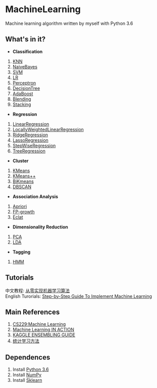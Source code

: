 # MachineLearning
Machine learning algorithm written by myself with Python 3.6
## What's in it?
+ **Classification**
1. [KNN](https://github.com/DandelionLau/MachineLearning/blob/master/KNN.py)
2. [NaiveBayes](https://github.com/DandelionLau/MachineLearning/blob/master/NaiveBayes.py)
3. [SVM](https://github.com/DandelionLau/MachineLearning/blob/master/SVM.py)
4. [LR](https://github.com/DandelionLau/MachineLearning/blob/master/LogisticRegression.py)
6. [Perceptron](https://github.com/DandelionLau/MachineLearning/blob/master/Perceptron.py)
7. [DecisionTree](https://github.com/DandelionLau/MachineLearning/blob/master/Tree.py)
8. [AdaBoost](https://github.com/DandelionLau/MachineLearning/tree/master/AdaBoost.py)
9. [Blending](https://github.com/DandelionLau/MachineLearning/blob/master/Blending.py)
10. [Stacking](https://github.com/DandelionLau/MachineLearning/blob/master/Stacking.py)

+  **Regression**
1. [LinearRegression](https://github.com/DandelionLau/MachineLearning/blob/master/LinearRegression.py)
2. [LocallyWeightedLinearRegression](https://github.com/DandelionLau/MachineLearning/blob/master/LinearRegression.py)
3. [RidgeRegression](https://github.com/DandelionLau/MachineLearning/blob/master/LinearRegression.py)
4. [LassoRegression](https://github.com/DandelionLau/MachineLearning/blob/master/LinearRegression.py)  
5. [StepWiseRegression](https://github.com/DandelionLau/MachineLearning/blob/master/LinearRegression.py)
2. [TreeRegression](https://github.com/DandelionLau/MachineLearning/blob/master/Tree.py)

+ **Cluster**
1. [KMeans](https://github.com/DandelionLau/MachineLearning/blob/master/Cluster.py)
2. [KMeans++](https://github.com/DandelionLau/MachineLearning/blob/master/Cluster.py)
3. [BiKmeans](https://github.com/DandelionLau/MachineLearning/blob/master/Cluster.py)
2. [DBSCAN](https://github.com/DandelionLau/MachineLearning/blob/master/Cluster.py)

+ **Association Analysis**
1. [Apriori](https://github.com/DandelionLau/MachineLearning/blob/master/AssociationAnalysis.py)
2. [FP-growth](https://github.com/DandelionLau/MachineLearning/blob/master/AssociationAnalysis.py)
3. [Eclat](https://github.com/DandelionLau/MachineLearning/blob/master/AssociationAnalysis.py)

+ **Dimensionality Reduction**
1. [PCA](https://github.com/DandelionLau/MachineLearning/blob/master/DimensionReduction.py)
2. [LDA](https://github.com/DandelionLau/MachineLearning/blob/master/DimensionReduction.py)

+ **Tagging**
1. [HMM](https://github.com/DandelionLau/MachineLearning/blob/master/HMM.py)



## Tutorials
中文教程: [从零实现机器学习算法](https://zhuanlan.zhihu.com/p/67835251)  
English Turorials: [Step-by-Step Guide To Implement Machine Learning](https://www.codeproject.com/script/Articles/MemberArticles.aspx?amid=14354398)

## Main References
1. [CS229:Machine Learning](http://cs229.stanford.edu/)
2. [Machine Learning IN ACTION](https://www.manning.com/books/machine-learning-in-action)
3. [KAGGLE ENSEMBLING GUIDE](https://mlwave.com/kaggle-ensembling-guide/)
4. [统计学习方法](https://baike.baidu.com/item/%E7%BB%9F%E8%AE%A1%E5%AD%A6%E4%B9%A0%E6%96%B9%E6%B3%95/10430179)

## Dependences
1. Install [Python 3.6](https://www.python.org/)
2. Install [NumPy](http://www.numpy.org/)
2. Install [Sklearn](https://scikit-learn.org/)
